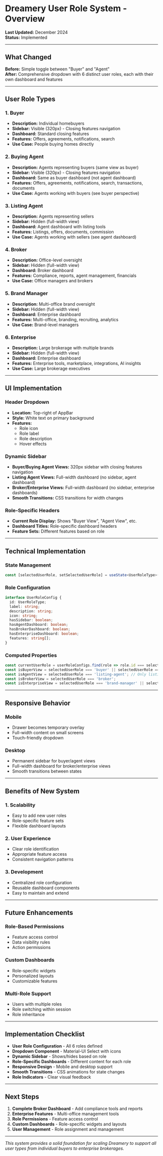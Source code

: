 # Dreamery User Role System - Overview

**Last Updated:** December 2024  
**Status:** Implemented

---

## What Changed

**Before:** Simple toggle between "Buyer" and "Agent"  
**After:** Comprehensive dropdown with 6 distinct user roles, each with their own dashboard and features

---

## User Role Types

### 1. **Buyer**
- **Description:** Individual homebuyers
- **Sidebar:** Visible (320px) - Closing features navigation
- **Dashboard:** Standard closing features
- **Features:** Offers, agreements, notifications, search
- **Use Case:** People buying homes directly

### 2. **Buying Agent**
- **Description:** Agents representing buyers (same view as buyer)
- **Sidebar:** Visible (320px) - Closing features navigation
- **Dashboard:** Same as buyer dashboard (not agent dashboard)
- **Features:** Offers, agreements, notifications, search, transactions, documents
- **Use Case:** Agents working with buyers (see buyer perspective)

### 3. **Listing Agent**
- **Description:** Agents representing sellers
- **Sidebar:** Hidden (full-width view)
- **Dashboard:** Agent dashboard with listing tools
- **Features:** Listings, offers, documents, commission
- **Use Case:** Agents working with sellers (see agent dashboard)

### 4. **Broker**
- **Description:** Office-level oversight
- **Sidebar:** Hidden (full-width view)
- **Dashboard:** Broker dashboard
- **Features:** Compliance, reports, agent management, financials
- **Use Case:** Office managers and brokers

### 5. **Brand Manager**
- **Description:** Multi-office brand oversight
- **Sidebar:** Hidden (full-width view)
- **Dashboard:** Enterprise dashboard
- **Features:** Multi-office, branding, recruiting, analytics
- **Use Case:** Brand-level managers

### 6. **Enterprise**
- **Description:** Large brokerage with multiple brands
- **Sidebar:** Hidden (full-width view)
- **Dashboard:** Enterprise dashboard
- **Features:** Enterprise tools, marketplace, integrations, AI insights
- **Use Case:** Large brokerage executives

---

## UI Implementation

### **Header Dropdown**
- **Location:** Top-right of AppBar
- **Style:** White text on primary background
- **Features:** 
  - Role icon
  - Role label
  - Role description
  - Hover effects

### **Dynamic Sidebar**
- **Buyer/Buying Agent Views:** 320px sidebar with closing features navigation
- **Listing Agent Views:** Full-width dashboard (no sidebar, agent dashboard)
- **Broker/Enterprise Views:** Full-width dashboard (no sidebar, enterprise dashboards)
- **Smooth Transitions:** CSS transitions for width changes

### **Role-Specific Headers**
- **Current Role Display:** Shows "Buyer View", "Agent View", etc.
- **Dashboard Titles:** Role-specific dashboard headers
- **Feature Sets:** Different features based on role

---

## Technical Implementation

### **State Management**
```typescript
const [selectedUserRole, setSelectedUserRole] = useState<UserRoleType>('buyer');
```

### **Role Configuration**
```typescript
interface UserRoleConfig {
  id: UserRoleType;
  label: string;
  description: string;
  icon: string;
  hasSidebar: boolean;
  hasAgentDashboard: boolean;
  hasBrokerDashboard: boolean;
  hasEnterpriseDashboard: boolean;
  features: string[];
}
```

### **Computed Properties**
```typescript
const currentUserRole = userRoleConfigs.find(role => role.id === selectedUserRole);
const isBuyerView = selectedUserRole === 'buyer' || selectedUserRole === 'buying-agent'; // Both see buyer view
const isAgentView = selectedUserRole === 'listing-agent'; // Only listing agents see agent dashboard
const isBrokerView = selectedUserRole === 'broker';
const isEnterpriseView = selectedUserRole === 'brand-manager' || selectedUserRole === 'enterprise';
```

---

## Responsive Behavior

### **Mobile**
- Drawer becomes temporary overlay
- Full-width content on small screens
- Touch-friendly dropdown

### **Desktop**
- Permanent sidebar for buyer/agent views
- Full-width dashboard for broker/enterprise views
- Smooth transitions between states

---

## Benefits of New System

### **1. Scalability**
- Easy to add new user roles
- Role-specific feature sets
- Flexible dashboard layouts

### **2. User Experience**
- Clear role identification
- Appropriate feature access
- Consistent navigation patterns

### **3. Development**
- Centralized role configuration
- Reusable dashboard components
- Easy to maintain and extend

---

## Future Enhancements

### **Role-Based Permissions**
- Feature access control
- Data visibility rules
- Action permissions

### **Custom Dashboards**
- Role-specific widgets
- Personalized layouts
- Customizable features

### **Multi-Role Support**
- Users with multiple roles
- Role switching within session
- Role inheritance

---

## Implementation Checklist

- **User Role Configuration** - All 6 roles defined
- **Dropdown Component** - Material-UI Select with icons
- **Dynamic Sidebar** - Shows/hides based on role
- **Role-Specific Dashboards** - Different content for each role
- **Responsive Design** - Mobile and desktop support
- **Smooth Transitions** - CSS animations for state changes
- **Role Indicators** - Clear visual feedback

---

## Next Steps

1. **Complete Broker Dashboard** - Add compliance tools and reports
2. **Enterprise Features** - Multi-office management tools
3. **Role Permissions** - Feature access control
4. **Custom Dashboards** - Role-specific widgets and layouts
5. **User Management** - Role assignment and management

---

*This system provides a solid foundation for scaling Dreamery to support all user types from individual buyers to enterprise brokerages.*
